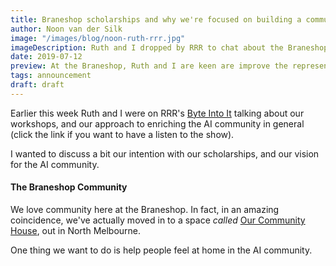 ```yaml
---
title: Braneshop scholarships and why we're focused on building a community
author: Noon van der Silk
image: "/images/blog/noon-ruth-rrr.jpg"
imageDescription: Ruth and I dropped by RRR to chat about the Braneshop and the AI community.
date: 2019-07-12
preview: At the Braneshop, Ruth and I are keen are improve the representation and inolvement of all groups within the AI community.
tags: announcement
draft: draft
---
```


Earlier this week Ruth and I were on RRR's [Byte Into
It](https://www.rrr.org.au/explore/programs/byte-into-it/episodes/8310-byte-into-it-10-july-2019)
talking about our workshops, and our approach to enriching the AI community in
general (click the link if you want to have a listen to the show).

I wanted to discuss a bit our intention with our scholarships, and our vision
for the AI community.


#### The Braneshop Community

We love community here at the Braneshop. In fact, in an amazing coincidence,
we've actually moved in to a space _called_ [Our Community
House](https://ochouse.com.au), out in North Melbourne.

One thing we want to do is help people feel at home in the AI community.
